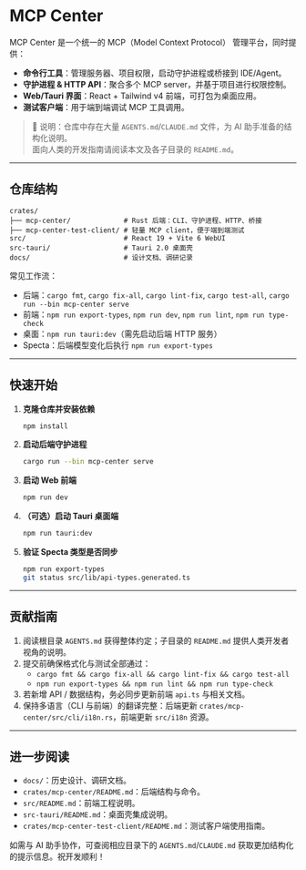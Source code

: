 # MCP Center

MCP Center 是一个统一的 MCP（Model Context Protocol） 管理平台，同时提供：

- **命令行工具**：管理服务器、项目权限，启动守护进程或桥接到 IDE/Agent。
- **守护进程 & HTTP API**：聚合多个 MCP server，并基于项目进行权限控制。
- **Web/Tauri 界面**：React + Tailwind v4 前端，可打包为桌面应用。
- **测试客户端**：用于端到端调试 MCP 工具调用。

> 📌 说明：仓库中存在大量 `AGENTS.md`/`CLAUDE.md` 文件，为 AI 助手准备的结构化说明。  
> 面向人类的开发指南请阅读本文及各子目录的 `README.md`。

---

## 仓库结构

```text
crates/
├── mcp-center/             # Rust 后端：CLI、守护进程、HTTP、桥接
├── mcp-center-test-client/ # 轻量 MCP client，便于端到端测试
src/                        # React 19 + Vite 6 WebUI
src-tauri/                  # Tauri 2.0 桌面壳
docs/                       # 设计文档、调研记录
```

常见工作流：

- 后端：`cargo fmt`, `cargo fix-all`, `cargo lint-fix`, `cargo test-all`, `cargo run --bin mcp-center serve`
- 前端：`npm run export-types`, `npm run dev`, `npm run lint`, `npm run type-check`
- 桌面：`npm run tauri:dev`（需先启动后端 HTTP 服务）
- Specta：后端模型变化后执行 `npm run export-types`

---

## 快速开始

1. **克隆仓库并安装依赖**

   ```bash
   npm install
   ```

2. **启动后端守护进程**

   ```bash
   cargo run --bin mcp-center serve
   ```

3. **启动 Web 前端**

   ```bash
   npm run dev
   ```

4. **（可选）启动 Tauri 桌面端**

   ```bash
   npm run tauri:dev
   ```

5. **验证 Specta 类型是否同步**

   ```bash
   npm run export-types
   git status src/lib/api-types.generated.ts
   ```

---

## 贡献指南

1. 阅读根目录 `AGENTS.md` 获得整体约定；子目录的 `README.md` 提供人类开发者视角的说明。
2. 提交前确保格式化与测试全部通过：
   - `cargo fmt && cargo fix-all && cargo lint-fix && cargo test-all`
   - `npm run export-types && npm run lint && npm run type-check`
3. 若新增 API / 数据结构，务必同步更新前端 `api.ts` 与相关文档。
4. 保持多语言（CLI 与前端）的翻译完整：后端更新 `crates/mcp-center/src/cli/i18n.rs`，前端更新 `src/i18n` 资源。

---

## 进一步阅读

- `docs/`：历史设计、调研文档。
- `crates/mcp-center/README.md`：后端结构与命令。
- `src/README.md`：前端工程说明。
- `src-tauri/README.md`：桌面壳集成说明。
- `crates/mcp-center-test-client/README.md`：测试客户端使用指南。

如需与 AI 助手协作，可查阅相应目录下的 `AGENTS.md`/`CLAUDE.md` 获取更加结构化的提示信息。祝开发顺利！

